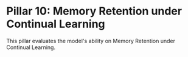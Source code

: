 
# Pillar 10: Memory Retention under Continual Learning

This pillar evaluates the model's ability on Memory Retention under Continual Learning.
